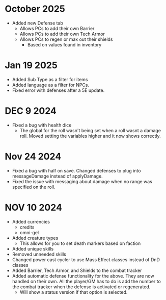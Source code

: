 # October 2025

* Added new Defense tab
  * Allows PCs to add their own Barrier
  * Allows PCs to add their own Tech Armor
  * Allows PCs to regen or max out their shields
    * Based on values found in inventory

# Jan 19 2025

* Added Sub Type as a filter for items
* Added language as a filter for NPCs.
* Fixed error with defenses after a 5E update.

# DEC 9 2024

- Fixed a bug with health dice
  - The global for the roll wasn't being set when a roll wasnt a damage roll.  Moved setting the variables higher and it now shows correctly.

# Nov 24 2024

* Fixed a bug with half on save. Changed defenses to plug into messageDamage instead of applyDamage.
* Fixed the issue with messaging about damage when no range was specified on the roll.

# NOV 10 2024

- Added currencies
  - credits
  - omni-gel
- Added creature types
  - This allows for you to set death markers based on faction
- Added unique skills
- Removed unneeded skills
- Changed power cast cycler to use Mass Effect classes instead of DnD classes
- Added Barrier, Tech Armor, and Shields to the combat tracker
- Added automatic defense functionality for the above. They are now handled on their own. All the player/GM has to do is 
add the number to the combat tracker when the defense is activated or regenerated.
  - Will show a status version if that option is selected.